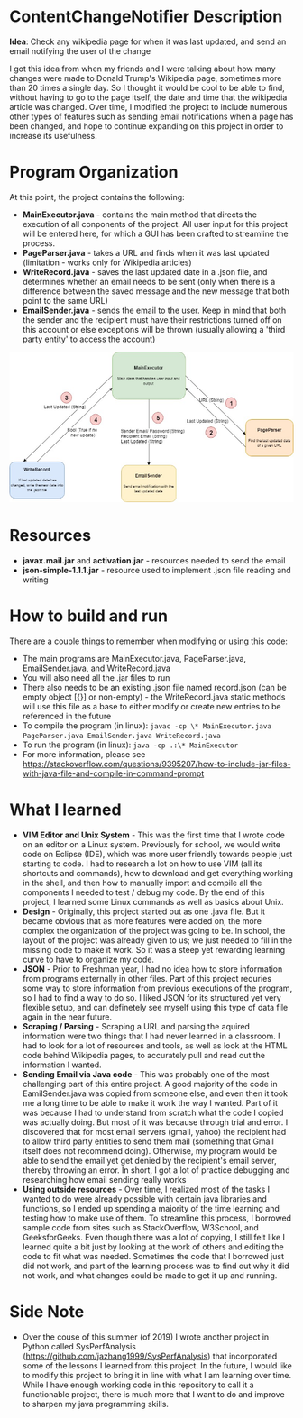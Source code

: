 # ContentChangeNotifier Description
__Idea__: Check any wikipedia page for when it was last updated, and send an email notifying the user of the change

I got this idea from when my friends and I were talking about how many changes were made to Donald Trump's Wikipedia page, sometimes more than 20 times a single day. So I thought it would be cool to be able to find, without having to go to the page itself, the date and time that the wikipedia article was changed. Over time, I modified the project to include numerous other types of features such as sending email notifications when a page has been changed, and hope to continue expanding on this project in order to increase its usefulness.

# Program Organization
At this point, the project contains the following:
* __MainExecutor.java__ - contains the main method that directs the execution of all conponents of the project. All user input for this project will be entered here, for which a GUI has been crafted to streamline the process. 
* __PageParser.java__ - takes a URL and finds when it was last updated (limitation - works only for Wikipedia articles)
* __WriteRecord.java__ - saves the last updated date in a .json file, and determines whether an email needs to be sent (only when there is a difference between the saved message and the new message that both point to the same URL)
* __EmailSender.java__ - sends the email to the user. Keep in mind that both the sender and the recipient must have their restrictions turned off on this account or else exceptions will be thrown (usually allowing a 'third party entity' to access the account)

![](Design.jpg)

# Resources
* __javax.mail.jar__ and __activation.jar__ - resources needed to send the email 
* __json-simple-1.1.1.jar__ - resource used to implement .json file reading and writing


# How to build and run
There are a couple things to remember when modifying or using this code:
* The main programs are MainExecutor.java, PageParser.java, EmailSender.java, and WriteRecord.java
* You will also need all the .jar files to run 
* There also needs to be an existing .json file named record.json (can be empty object [{}] or non-empty) - the WriteRecord.java static methods will use this file as a base to either modify or create new entries to be referenced in the future
* To compile the program (in linux): ```javac -cp \* MainExecutor.java PageParser.java EmailSender.java WriteRecord.java```
* To run the program (in linux): ```java -cp .:\* MainExecutor```
* For more information, please see https://stackoverflow.com/questions/9395207/how-to-include-jar-files-with-java-file-and-compile-in-command-prompt

# What I learned
* __VIM Editor and Unix System__ - This was the first time that I wrote code on an editor on a Linux system. Previously for school, we would write code on Eclipse (IDE), which was more user friendly towards people just starting to code. I had to research a lot on how to use VIM (all its shortcuts and commands), how to download and get everything working in the shell, and then how to manually import and compile all the components I needed to test / debug my code. By the end of this project, I learned some Linux commands as well as basics about Unix.
* __Design__ - Originally, this project started out as one .java file. But it became obvious that as more features were added on, the more complex the organization of the project was going to be. In school, the layout of the project was already given to us; we just needed to fill in the missing code to make it work. So it was a steep yet rewarding learning curve to have to organize my code.
* __JSON__ - Prior to Freshman year, I had no idea how to store information from programs externally in other files. Part of this project requries some way to store information from previous executions of the program, so I had to find a way to do so. I liked JSON for its structured yet very flexible setup, and can definetely see myself using this type of data file again in the near future.
* __Scraping / Parsing__ - Scraping a URL and parsing the aquired information were two things that I had never learned in a classroom. I had to look for a lot of resources and tools, as well as look at the HTML code behind Wikipedia pages, to accurately pull and read out the information I wanted. 
* __Sending Email via Java code__ - This was probably one of the most challenging part of this entire project. A good majority of the code in EamilSender.java was copied from someone else, and even then it took me a long time to be able to make it work the way I wanted. Part of it was because I had to understand from scratch what the code I copied was actually doing. But most of it was because through trial and error. I discovered that for most email servers (gmail, yahoo) the recipient had to allow third party entities to send them mail (something that Gmail itself does not recommend doing). Otherwise, my program would be able to send the email yet get denied by the recipient's email server, thereby throwing an error. In short, I got a lot of practice debugging and researching how email sending really works
* __Using outside resources__ - Over time, I realized most of the tasks I wanted to do were already possible with certain java libraries and functions, so I ended up spending a majority of the time learning and testing how to make use of them. To streamline this process, I borrowed sample code from sites such as StackOverflow, W3School, and GeeksforGeeks. Even though there was a lot of copying, I still felt like I learned quite a bit just by looking at the work of others and editing the code to fit what was needed. Sometimes the code that I borrowed just did not work, and part of the learning process was to find out why it did not work, and what changes could be made to get it up and running. 

# Side Note
* Over the couse of this summer (of 2019) I wrote another project in Python called SysPerfAnalysis (https://github.com/jazhang1999/SysPerfAnalysis) that incorporated some of the lessons I learned from this project. In the future, I would like to modify this project to bring it in line with what I am learning over time. While I have enough working code in this repository to call it a functionable project, there is much more that I want to do and improve to sharpen my java programming skills.
